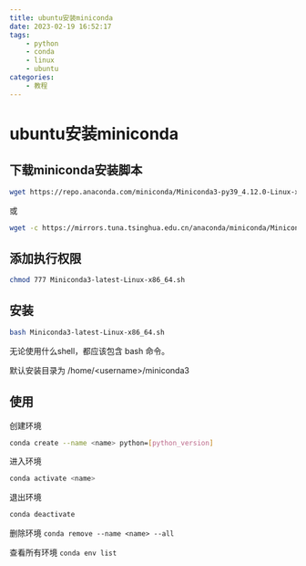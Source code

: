 ```yaml
---
title: ubuntu安装miniconda
date: 2023-02-19 16:52:17
tags: 
    - python
    - conda 
    - linux
    - ubuntu
categories:
    - 教程
---
```


# ubuntu安装miniconda

## 下载miniconda安装脚本
```bash
wget https://repo.anaconda.com/miniconda/Miniconda3-py39_4.12.0-Linux-x86_64.sh
```
或
```bash
wget -c https://mirrors.tuna.tsinghua.edu.cn/anaconda/miniconda/Miniconda3-latest-Linux-x86_64.sh
```
## 添加执行权限
```bash
chmod 777 Miniconda3-latest-Linux-x86_64.sh
```

## 安装
```bash
bash Miniconda3-latest-Linux-x86_64.sh
```

无论使用什么shell，都应该包含 bash 命令。

默认安装目录为 /home/\<username\>/miniconda3

## 使用
创建环境
```bash
conda create --name <name> python=[python_version]
```

进入环境
```bash
conda activate <name>
```

退出环境
```bash
conda deactivate
```

删除环境
```conda remove --name <name> --all```

查看所有环境
```conda env list```


